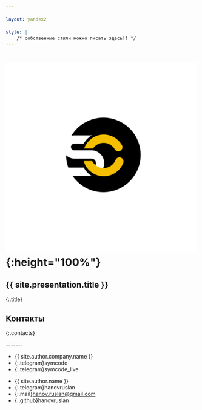 ```yaml
---

layout: yandex2

style: |
    /* собственные стили можно писать здесь!! */
---
```


# ![](pictures/symcode-logo.svg){:height="100%"}

## {{ site.presentation.title }}
{:.title}

## Контакты
{:.contacts}

<figure markdown="1">

</figure>
<!-- разделитель контактов -->
-------

<!-- left -->
- {{ site.author.company.name }}
- {:.telegram}symcode
- {:.telegram}symcode_live

<!-- right -->
- {{ site.author.name }}
- {:.telegram}hanovruslan
- {:.mail}hanov.ruslan@gmail.com
- {:.github}hanovruslan
